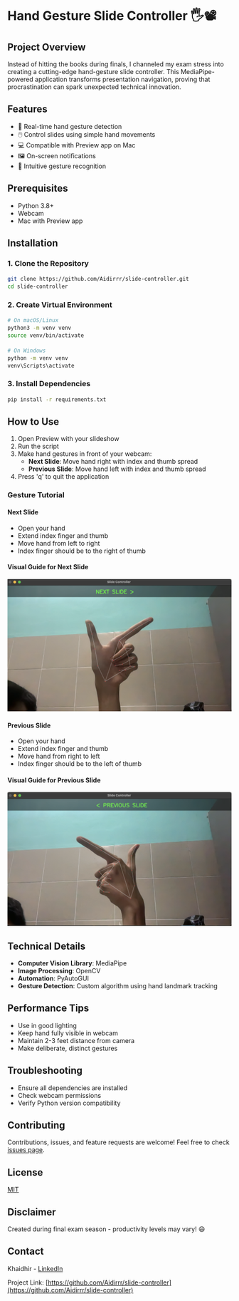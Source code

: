 # Hand Gesture Slide Controller 🖐️📽️

## Project Overview

Instead of hitting the books during finals, I channeled my exam stress into creating a cutting-edge hand-gesture slide controller. This MediaPipe-powered application transforms presentation navigation, proving that procrastination can spark unexpected technical innovation.

## Features

- 🎥 Real-time hand gesture detection
- 🖱️ Control slides using simple hand movements
- 💻 Compatible with Preview app on Mac
- 🖼️ On-screen notifications
- 🌈 Intuitive gesture recognition

## Prerequisites

- Python 3.8+
- Webcam
- Mac with Preview app

## Installation

### 1. Clone the Repository
```bash
git clone https://github.com/Aidirrr/slide-controller.git
cd slide-controller
```

### 2. Create Virtual Environment
```bash
# On macOS/Linux
python3 -m venv venv
source venv/bin/activate

# On Windows
python -m venv venv
venv\Scripts\activate
```

### 3. Install Dependencies
```bash
pip install -r requirements.txt
```

## How to Use

1. Open Preview with your slideshow
2. Run the script
3. Make hand gestures in front of your webcam:
   - **Next Slide**: Move hand right with index and thumb spread
   - **Previous Slide**: Move hand left with index and thumb spread
4. Press 'q' to quit the application

### Gesture Tutorial

#### Next Slide
- Open your hand
- Extend index finger and thumb
- Move hand from left to right
- Index finger should be to the right of thumb

#### Visual Guide for Next Slide
![Next Slide Gesture](images/next_slide_gesture.png)

#### Previous Slide
- Open your hand
- Extend index finger and thumb
- Move hand from right to left
- Index finger should be to the left of thumb

#### Visual Guide for Previous Slide
![Previous Slide Gesture](images/previous_slide_gesture.png)

## Technical Details

- **Computer Vision Library**: MediaPipe
- **Image Processing**: OpenCV
- **Automation**: PyAutoGUI
- **Gesture Detection**: Custom algorithm using hand landmark tracking

## Performance Tips

- Use in good lighting
- Keep hand fully visible in webcam
- Maintain 2-3 feet distance from camera
- Make deliberate, distinct gestures

## Troubleshooting

- Ensure all dependencies are installed
- Check webcam permissions
- Verify Python version compatibility

## Contributing

Contributions, issues, and feature requests are welcome! Feel free to check [issues page](https://github.com/Aidirrr/slide-controller/issues).

## License

[MIT](https://choosealicense.com/licenses/mit/)

## Disclaimer

Created during final exam season - productivity levels may vary! 😄

## Contact

Khaidhir - [LinkedIn](www.linkedin.com/in/khaidhir)

Project Link: [https://github.com/Aidirrr/slide-controller](https://github.com/Aidirrr/slide-controller)